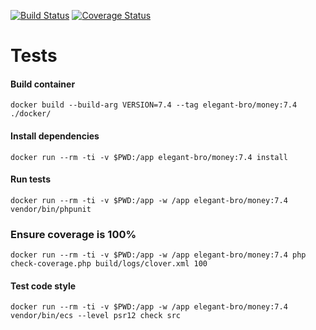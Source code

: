 [![Build Status](https://travis-ci.com/elegant-bro/money.svg?branch=master)](https://travis-ci.com/elegant-bro/money)
[![Coverage Status](https://coveralls.io/repos/github/elegant-bro/money/badge.svg?branch=master)](https://coveralls.io/github/elegant-bro/money?branch=master)

# Tests

#### Build container

`docker build --build-arg VERSION=7.4 --tag elegant-bro/money:7.4 ./docker/`

#### Install dependencies

`docker run --rm -ti -v $PWD:/app elegant-bro/money:7.4 install`

#### Run tests

`docker run --rm -ti -v $PWD:/app -w /app elegant-bro/money:7.4 vendor/bin/phpunit`

### Ensure coverage is 100%
`docker run --rm -ti -v $PWD:/app -w /app elegant-bro/money:7.4 php check-coverage.php build/logs/clover.xml 100`

#### Test code style
`docker run --rm -ti -v $PWD:/app -w /app elegant-bro/money:7.4 vendor/bin/ecs --level psr12 check src`
